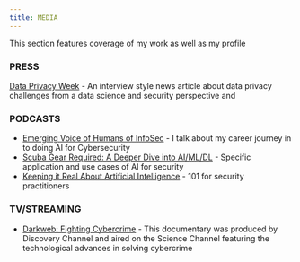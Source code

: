 ```yaml
---
title: MEDIA
---
```

This section features coverage of my work as well as my profile
### PRESS
[Data Privacy Week](https://www.ewf-usa.com/news/593510/Data-Privacy-Week--Interview-with-Senior-Data-Scientist-Preeti-Ravindra-VMware-Carbon-Black.htm) -  An interview style news article about data privacy challenges from a data science and security perspective and 

### PODCASTS
* [Emerging Voice of Humans of InfoSec](https://soundcloud.com/humans-of-infosec/preeti-ravindra?utm_source=clipboard&utm_medium=text&utm_campaign=social_sharing) - I talk about my career journey in to doing AI for Cybersecurity
* [Scuba Gear Required: A Deeper Dive into AI/ML/DL](https://podcasts.apple.com/us/podcast/season-2-episode-3-scuba-gear-required-a-deeper/id1458414666?i=1000469601082) - Specific application and use cases of AI for security
* [Keeping it Real About Artificial Intelligence](https://podcasts.apple.com/us/podcast/season-1-episode-3-keeping-it-real-about-artificial/id1458414666?i=1000446144313) - 101 for security practitioners

### TV/STREAMING
* [Darkweb: Fighting Cybercrime](https://curiositystream.com/video/4077) - This documentary was produced by Discovery Channel and aired on the Science Channel featuring the technological advances in solving cybercrime


